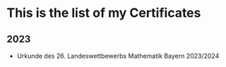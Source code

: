 # This is the list of my Certificates

## 2023

- Urkunde des 26. Landeswettbewerbs Mathematik Bayern 2023/2024
